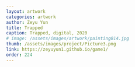 ```yaml
---
layout: artwork
categories: artwork
author: Zeyu Yun
title: Trapped
caption: Trapped, digital, 2020
# image: /assets/images/artwork/painting014.jpg
thumb: /assets/images/project/Picture3.png
link: https://zeyuyun1.github.io/game1/
order: 224
---
```

